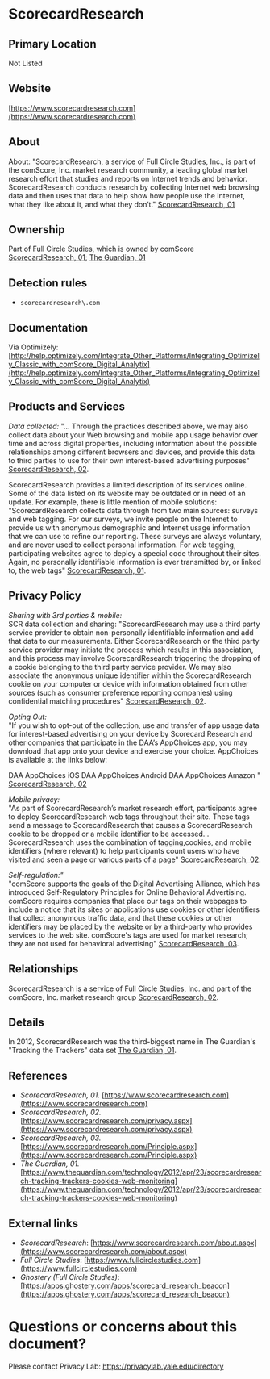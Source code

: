 # ScorecardResearch

## Primary Location
Not Listed

## Website
[https://www.scorecardresearch.com](https://www.scorecardresearch.com)

## About
About: "ScorecardResearch, a service of Full Circle Studies, Inc., is part of the comScore, Inc. market research community, a leading global market research effort that studies and reports on Internet trends and behavior. ScorecardResearch conducts research by collecting Internet web browsing data and then uses that data to help show how people use the Internet, what they like about it, and what they don’t." [ScorecardResearch, 01](https://www.scorecardresearch.com)

## Ownership
Part of Full Circle Studies, which is owned by comScore [ScorecardResearch, 01](https://www.scorecardresearch.com); [The Guardian, 01](https://www.theguardian.com/technology/2012/apr/23/scorecardresearch-tracking-trackers-cookies-web-monitoring)

## Detection rules
* `scorecardresearch\.com`

## Documentation
Via Optimizely: [http://help.optimizely.com/Integrate_Other_Platforms/Integrating_Optimizely_Classic_with_comScore_Digital_Analytix](http://help.optimizely.com/Integrate_Other_Platforms/Integrating_Optimizely_Classic_with_comScore_Digital_Analytix)

## Products and Services
_Data collected:_ "... Through the practices described above, we may also collect data about your Web browsing and mobile app usage behavior over time and across digital properties, including information about the possible relationships among different browsers and devices, and provide this data to third parties to use for their own interest-based advertising purposes" [ScorecardResearch, 02](https://www.scorecardresearch.com/privacy.aspx).  

ScorecardResearch provides a limited description of its services online. Some of the data listed on its website may be outdated or in need of an update. For example, there is little mention of mobile solutions: "ScorecardResearch collects data through from two main sources: surveys and web tagging. For our surveys, we invite people on the Internet to provide us with anonymous demographic and Internet usage information that we can use to refine our reporting. These surveys are always voluntary, and are never used to collect personal information. For web tagging, participating websites agree to deploy a special code throughout their sites. Again, no personally identifiable information is ever transmitted by, or linked to, the web tags" [ScorecardResearch, 01](https://www.scorecardresearch.com).  

## Privacy Policy
_Sharing with 3rd parties & mobile:_  
SCR data collection and sharing: "ScorecardResearch may use a third party service provider to obtain non-personally identifiable information and add that data to our measurements. Either ScorecardResearch or the third party service provider may initiate the process which results in this association, and this process may involve ScorecardResearch triggering the dropping of a cookie belonging to the third party service provider. We may also associate the anonymous unique identifier within the ScorecardResearch cookie on your computer or device with information obtained from other sources (such as consumer preference reporting companies) using confidential matching procedures" [ScorecardResearch, 02](https://www.scorecardresearch.com/privacy.aspx).  

_Opting Out:_  
"If you wish to opt-out of the collection, use and transfer of app usage data for interest-based advertising on your device by Scorecard Research and other companies that participate in the DAA’s AppChoices app, you may download that app onto your device and exercise your choice. AppChoices is available at the links below: 

DAA AppChoices iOS 
DAA AppChoices Android 
DAA AppChoices Amazon " [ScorecardResearch, 02](https://www.scorecardresearch.com/privacy.aspx)  

_Mobile privacy:_    
"As part of ScorecardResearch’s market research effort, participants agree to deploy ScorecardResearch web tags throughout their site. These tags send a message to ScorecardResearch that causes a ScorecardResearch cookie to be dropped or a mobile identifier to be accessed... ScorecardResearch uses the combination of tagging,cookies, and mobile identifiers (where relevant) to help participants count users who have visited and seen a page or various parts of a page" [ScorecardResearch, 02](https://www.scorecardresearch.com/privacy.aspx).

_Self-regulation:"_  
"comScore supports the goals of the Digital Advertising Alliance, which has introduced Self-Regulatory Principles for Online Behavioral Advertising. comScore requires companies that place our tags on their webpages to include a notice that its sites or applications use cookies or other identifiers that collect anonymous traffic data, and that these cookies or other identifiers may be placed by the website or by a third-party who provides services to the web site. comScore's tags are used for market research; they are not used for behavioral advertising" [ScorecardResearch, 03](https://www.scorecardresearch.com/Principle.aspx).

## Relationships
ScorecardResearch is a service of Full Circle Studies, Inc. and part of the comScore, Inc. market research group [ScorecardResearch, 02](https://www.scorecardresearch.com/privacy.aspx).

## Details
In 2012, ScorecardResearch was the third-biggest name in The Guardian's "Tracking the Trackers" data set [The Guardian, 01](https://www.theguardian.com/technology/2012/apr/23/scorecardresearch-tracking-trackers-cookies-web-monitoring).

## References
* _ScorecardResearch, 01._ [https://www.scorecardresearch.com](https://www.scorecardresearch.com)  
* _ScorecardResearch, 02._ [https://www.scorecardresearch.com/privacy.aspx](https://www.scorecardresearch.com/privacy.aspx)  
* _ScorecardResearch, 03._ [https://www.scorecardresearch.com/Principle.aspx](https://www.scorecardresearch.com/Principle.aspx)
* _The Guardian, 01._ [https://www.theguardian.com/technology/2012/apr/23/scorecardresearch-tracking-trackers-cookies-web-monitoring](https://www.theguardian.com/technology/2012/apr/23/scorecardresearch-tracking-trackers-cookies-web-monitoring)

## External links
* _ScorecardResearch_: [https://www.scorecardresearch.com/about.aspx](https://www.scorecardresearch.com/about.aspx)
* _Full Circle Studies_: [https://www.fullcirclestudies.com](https://www.fullcirclestudies.com)  
* _Ghostery (Full Circle Studies)_: [https://apps.ghostery.com/apps/scorecard_research_beacon](https://apps.ghostery.com/apps/scorecard_research_beacon)

# Questions or concerns about this document?
Please contact Privacy Lab: https://privacylab.yale.edu/directory
